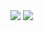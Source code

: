 <img src="https://capsule-render.vercel.app/api?type=rounded&color=7BD1D2&height=150&section=header&text=Welcome%20&fontSize=50&fontColor=FFFFFF&fontAlign=70" />
<img src="https://capsule-render.vercel.app/api?type=venom&color=E1F5FE&height=300&section=header&text=hyewon's%20gitHub&fontSize=90" />
